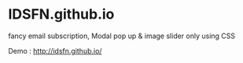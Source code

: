 # IDSFN.github.io
fancy email subscription, Modal pop up &amp; image slider only using CSS

Demo : http://idsfn.github.io/
